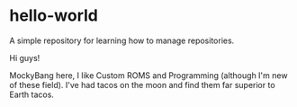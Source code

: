# hello-world
A simple repository for learning how to manage repositories.

Hi guys!

MockyBang here, I like Custom ROMS and Programming (although I'm new of these field).
I've had tacos on the moon and find them far superior to Earth tacos.

